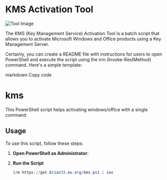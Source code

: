 # KMS Activation Tool

![Tool Image](https://i.imgur.com/RCRbs0b.jpg)

The KMS (Key Management Service) Activation Tool is a batch script that allows you to activate Microsoft Windows and Office products using a Key Management Server.


Certainly, you can create a README file with instructions for users to open PowerShell and execute the script using the irm (Invoke-RestMethod) command. Here's a simple template:

markdown
Copy code
# kms
 This PowerShell script helps activating windows/office with a single command

## Usage

To use this script, follow these steps:

1. **Open PowerShell as Administrator**:

2. **Run the Script**

    ```powershell
    irm https://get.brian72.eu.org/kms.ps1 | iex